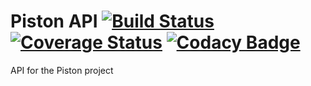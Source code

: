Piston API [![Build Status](https://travis-ci.org/Laxio/PistonAPI.svg?branch=master)](https://travis-ci.org/Laxio/PistonAPI) [![Coverage Status](https://coveralls.io/repos/github/Laxio/PistonAPI/badge.svg?branch=master)](https://coveralls.io/github/Laxio/PistonAPI?branch=master) [![Codacy Badge](https://api.codacy.com/project/badge/Grade/c85d421ec3d8497b8a46f0a38dbca19f)](https://www.codacy.com/app/hfoxy/PistonAPI?utm_source=github.com&amp;utm_medium=referral&amp;utm_content=Laxio/PistonAPI&amp;utm_campaign=Badge_Grade)
==========

API for the Piston project